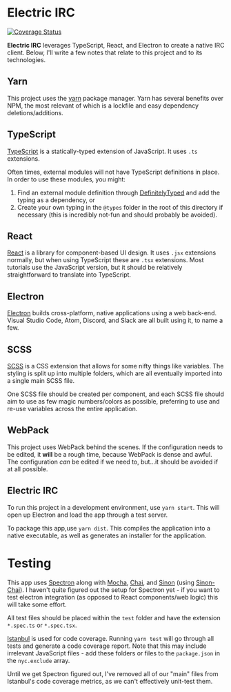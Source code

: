 # Electric IRC
[![Coverage Status](https://coveralls.io/repos/github/aszecsei/electric-irc/badge.svg?branch=master)](https://coveralls.io/github/aszecsei/electric-irc?branch=master)

**Electric IRC** leverages TypeScript, React, and Electron to create a native IRC client. Below, I'll write a few notes that relate to this project and to its technologies.

## Yarn
This project uses the [yarn](https://yarnpkg.com/en/) package manager. Yarn has several benefits over NPM, the most relevant of which is a lockfile and easy dependency deletions/additions.

## TypeScript
[TypeScript](https://www.typescriptlang.org) is a statically-typed extension of JavaScript. It uses `.ts` extensions.

Often times, external modules will not have TypeScript definitions in place. In order to use these modules, you might:
1. Find an external module definition through [DefinitelyTyped](http://definitelytyped.org) and add the typing as a dependency, or
2. Create your own typing in the `@types` folder in the root of this directory if necessary (this is incredibly not-fun and should probably be avoided).

## React
[React](https://reactjs.org) is a library for component-based UI design. It uses `.jsx` extensions normally, but when using TypeScript these are `.tsx` extensions. Most tutorials use the JavaScript version, but it should be relatively straightforward to translate into TypeScript.

## Electron
[Electron](https://electronjs.org) builds cross-platform, native applications using a web back-end. Visual Studio Code, Atom, Discord, and Slack are all built using it, to name a few.

## SCSS
[SCSS](http://sass-lang.com) is a CSS extension that allows for some nifty things like variables. The styling is split up into multiple folders, which are all eventually imported into a single main SCSS file.

One SCSS file should be created per component, and each SCSS file should aim to use as few magic numbers/colors as possible, preferring to use and re-use variables across the entire application.

## WebPack
This project uses WebPack behind the scenes. If the configuration needs to be edited, it **will** be a rough time, because WebPack is dense and awful. The configuration *can* be edited if we need to, but...it should be avoided if at all possible.

## Electric IRC
To run this project in a development environment, use `yarn start`. This will open up Electron and load the app through a test server.

To package this app,use `yarn dist`. This compiles the application into a native executable, as well as generates an installer for the application.

# Testing
This app uses [Spectron](https://electronjs.org/spectron) along with [Mocha](https://mochajs.org), [Chai](http://chaijs.com), and [Sinon](sinonjs.org/) (using [Sinon-Chai](https://github.com/domenic/sinon-chai)). I haven't quite figured out the setup for Spectron yet - if you want to test electron integration (as opposed to React components/web logic) this will take some effort.

All test files should be placed within the `test` folder and have the extension `*.spec.ts` or `*.spec.tsx`.

[Istanbul](https://istanbul.js.org) is used for code coverage. Running `yarn test` will go through all tests and generate a code coverage report. Note that this may include irrelevant JavaScript files - add these folders or files to the `package.json` in the `nyc.exclude` array.

Until we get Spectron figured out, I've removed all of our "main" files from Istanbul's code coverage metrics, as we can't effectively unit-test them.